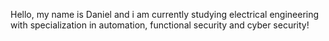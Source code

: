 Hello, my name is Daniel and i am currently studying electrical engineering with specialization in automation, functional security and cyber security!
